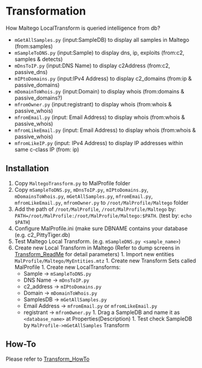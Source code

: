 # Transformation #

How Maltego LocalTransform is queried intelligence from db?

  * `mGetAllSamples.py` (input:SampleDB) to display all samples in Maltego (from:samples)
  * `mSampleToDNS.py` (input:Sample) to display dns, ip, exploits (from:c2, samples & detects)
  * `mDnsToIP.py` (input:DNS Name) to display c2Address (from:c2, passive\_dns)
  * `mIPtoDomains.py` (input:IPv4 Address) to display c2\_domains (from:ip & passive\_domains)
  * `mDomainToWhois.py` (input:Domain) to display whois (from:domains & passive\_domains?)
  * `mfromOwner.py` (input:registrant) to display whois (from:whois & passive\_whois)
  * `mfromEmail.py` (input: Email Address) to display whois (from:whois & passive\_whois)
  * `mfromLikeEmail.py` (input: Email Address) to display whois (from:whois & passive\_whois)
  * `mfromLikeIP.py` (input: IPv4 Address) to display IP addresses within same c-class IP (from: ip)

## Installation ##
  1. Copy `MaltegoTransform.py` to MalProfile folder
  1. Copy `mSampleToDNS.py`, `mDnsToIP.py`, `mIPtoDomains.py`, `mDomainsToWhois.py`, `mGetAllSamples.py`, `mfromEmail.py`, `mfromLikeEmail.py`, `mfromOwner.py` to `/root/MalProfile/Maltego` folder
  1. Add the path of `/root/MalProfile`, `/root/MalProfile/Maltego` by: `PATH=/root/MalProfile:/root/MalProfile/Maltego:$PATH`.  (test by: `echo $PATH`)
  1. Configure MalProfile.ini (make sure DBNAME contains your database (e.g. c2\_PittyTiger.db)
  1. Test Maltego Local Transform. (e.g. `mSampleDNS.py <sample_name>`)
  1. Create new Local Transform in Maltego (Refer to dump screens in [Transform\_ReadMe](Transform_ReadMe.md) for detail parameters)
    1. Import new entities `MalProfile/Maltego/MyEntities.mtz`
    1. Create new Transform Sets called MalProfile
    1. Create new LocalTransforms:
      * Sample -> `mSampleToDNS.py`
      * DNS Name -> `mDnsToIP.py`
      * c2\_address -> `mIPtoDomains.py`
      * Domain -> `mDomainToWhois.py`
      * SamplesDB -> `mGetAllSamples.py`
      * Email Address -> `mfromEmail.py` or `mfromLikeEmail.py`
      * registrant -> `mfromOwner.py`
    1. Drag a SampleDB and name it as `<database_name>` at Properties(Description)
    1. Test check SampleDB by `MalProfile->mGetAllSamples` Transform

## How-To ##

Please refer to [Transform\_HowTo](Transform_HowTo.md)